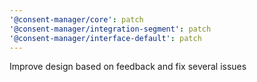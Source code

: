 ```yaml
---
'@consent-manager/core': patch
'@consent-manager/integration-segment': patch
'@consent-manager/interface-default': patch
---
```


Improve design based on feedback and fix several issues
